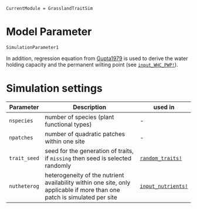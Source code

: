```@meta
CurrentModule = GrasslandTraitSim
```

# Model Parameter

```@docs
SimulationParameter1
```

In addition, regression equation from [Gupta1979](@cite) is used to derive the water holding capacity and the permanent wilting point (see [`input_WHC_PWP!`](@ref)).

# Simulation settings

| Parameter    | Description                                                                    | used in                    |
| ------------ | ------------------------------------------------------------------------------ | -------------------------- |
| `nspecies`   | number of species (plant functional types)                                     | -                          |
| `npatches`   | number of quadratic patches within one site                                    | -                          |
| `trait_seed` | seed for the generation of traits, if `missing` then seed is selected randomly | [`random_traits!`](@ref)   |
| `nutheterog` | heterogeneity of the nutrient availability within one site, only applicable if more than one patch is simulated per site | [`input_nutrients!`](@ref) |

